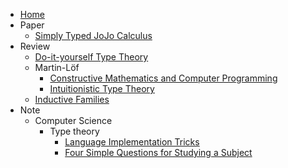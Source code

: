 * [Home](/home)
* Paper
  * [Simply Typed JoJo Calculus](/paper/simply-typed-jojo-calculus)
* Review
  * [Do-it-yourself Type Theory](/review/do-it-yourself-type-theory)
  * Martin-Löf
    * [Constructive Mathematics and Computer Programming](/review/constructive-mathematics-and-computer-programming)
    * [Intuitionistic Type Theory](/review/intuitionistic-type-theory)
  * [Inductive Families](/review/inductive-families)
* Note
  * Computer Science
    * Type theory
      * [Language Implementation Tricks](/note/language-implementation-tricks)
      * [Four Simple Questions for Studying a Subject](/note/four-simple-questions-for-studying-a-subject)
